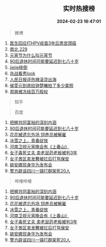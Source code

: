 <div align="center"><h2>实时热搜榜</h2><h4>2024-02-23 16:47:01</h4></div>

> 微博  

1. [医生回应打HPV疫苗3年后患宫颈癌](https://s.weibo.com/weibo?q=%23%E5%8C%BB%E7%94%9F%E5%9B%9E%E5%BA%94%E6%89%93HPV%E7%96%AB%E8%8B%973%E5%B9%B4%E5%90%8E%E6%82%A3%E5%AE%AB%E9%A2%88%E7%99%8C%23&t=31&band_rank=1&Refer=top)<br />
2. [南北 229](https://s.weibo.com/weibo?q=%E5%8D%97%E5%8C%97%20229&t=31&band_rank=2&Refer=top)<br />
3. [元宵节为什么叫元宵节](https://s.weibo.com/weibo?q=%23%E5%85%83%E5%AE%B5%E8%8A%82%E4%B8%BA%E4%BB%80%E4%B9%88%E5%8F%AB%E5%85%83%E5%AE%B5%E8%8A%82%23&t=31&band_rank=3&Refer=top)<br />
4. [90后退休时间可能要延迟到七八十岁](https://s.weibo.com/weibo?q=%2390%E5%90%8E%E9%80%80%E4%BC%91%E6%97%B6%E9%97%B4%E5%8F%AF%E8%83%BD%E8%A6%81%E5%BB%B6%E8%BF%9F%E5%88%B0%E4%B8%83%E5%85%AB%E5%8D%81%E5%B2%81%23&t=31&band_rank=4&Refer=top)<br />
5. [jiejie摔倒](https://s.weibo.com/weibo?q=jiejie%E6%91%94%E5%80%92&t=31&band_rank=5&Refer=top)<br />
6. [肖战看秀look](https://s.weibo.com/weibo?q=%23%E8%82%96%E6%88%98%E7%9C%8B%E7%A7%80look%23&t=31&band_rank=6&Refer=top)<br />
7. [人民日报评热辣滚烫出海](https://s.weibo.com/weibo?q=%23%E4%BA%BA%E6%B0%91%E6%97%A5%E6%8A%A5%E8%AF%84%E7%83%AD%E8%BE%A3%E6%BB%9A%E7%83%AB%E5%87%BA%E6%B5%B7%23&t=31&band_rank=7&Refer=top)<br />
8. [侯雯元到底给钟楚曦拍了多少美照](https://s.weibo.com/weibo?q=%23%E4%BE%AF%E9%9B%AF%E5%85%83%E5%88%B0%E5%BA%95%E7%BB%99%E9%92%9F%E6%A5%9A%E6%9B%A6%E6%8B%8D%E4%BA%86%E5%A4%9A%E5%B0%91%E7%BE%8E%E7%85%A7%23&t=31&band_rank=8&Refer=top)<br />
9. [郑爽被冻结百万股权](https://s.weibo.com/weibo?q=%23%E9%83%91%E7%88%BD%E8%A2%AB%E5%86%BB%E7%BB%93%E7%99%BE%E4%B8%87%E8%82%A1%E6%9D%83%23&t=31&band_rank=9&Refer=top)<br />

> 知乎  


> 百度  

1. [把握共同富裕的深刻内涵](https://www.baidu.com/s?wd=%E6%8A%8A%E6%8F%A1%E5%85%B1%E5%90%8C%E5%AF%8C%E8%A3%95%E7%9A%84%E6%B7%B1%E5%88%BB%E5%86%85%E6%B6%B5&sa=fyb_news&rsv_dl=fyb_news)<br />
2. [90后退休时间可能要延迟到七八十岁](https://www.baidu.com/s?wd=90%E5%90%8E%E9%80%80%E4%BC%91%E6%97%B6%E9%97%B4%E5%8F%AF%E8%83%BD%E8%A6%81%E5%BB%B6%E8%BF%9F%E5%88%B0%E4%B8%83%E5%85%AB%E5%8D%81%E5%B2%81&sa=fyb_news&rsv_dl=fyb_news)<br />
3. [花花被遗忘外场 饲养员被解雇](https://www.baidu.com/s?wd=%E8%8A%B1%E8%8A%B1%E8%A2%AB%E9%81%97%E5%BF%98%E5%A4%96%E5%9C%BA+%E9%A5%B2%E5%85%BB%E5%91%98%E8%A2%AB%E8%A7%A3%E9%9B%87&sa=fyb_news&rsv_dl=fyb_news)<br />
4. [冰雪之上，青春绽放](https://www.baidu.com/s?wd=%E5%86%B0%E9%9B%AA%E4%B9%8B%E4%B8%8A%EF%BC%8C%E9%9D%92%E6%98%A5%E7%BB%BD%E6%94%BE&sa=fyb_news&rsv_dl=fyb_news)<br />
5. [河南卫视元宵晚会有《上春山》](https://www.baidu.com/s?wd=%E6%B2%B3%E5%8D%97%E5%8D%AB%E8%A7%86%E5%85%83%E5%AE%B5%E6%99%9A%E4%BC%9A%E6%9C%89%E3%80%8A%E4%B8%8A%E6%98%A5%E5%B1%B1%E3%80%8B&sa=fyb_news&rsv_dl=fyb_news)<br />
6. [女子毒死丈夫 卖老鼠药老板被判3年](https://www.baidu.com/s?wd=%E5%A5%B3%E5%AD%90%E6%AF%92%E6%AD%BB%E4%B8%88%E5%A4%AB+%E5%8D%96%E8%80%81%E9%BC%A0%E8%8D%AF%E8%80%81%E6%9D%BF%E8%A2%AB%E5%88%A43%E5%B9%B4&sa=fyb_news&rsv_dl=fyb_news)<br />
7. [女子景区卖发簪被拦后打骂保安](https://www.baidu.com/s?wd=%E5%A5%B3%E5%AD%90%E6%99%AF%E5%8C%BA%E5%8D%96%E5%8F%91%E7%B0%AA%E8%A2%AB%E6%8B%A6%E5%90%8E%E6%89%93%E9%AA%82%E4%BF%9D%E5%AE%89&sa=fyb_news&rsv_dl=fyb_news)<br />
8. [姚安娜现身华为发布会](https://www.baidu.com/s?wd=%E5%A7%9A%E5%AE%89%E5%A8%9C%E7%8E%B0%E8%BA%AB%E5%8D%8E%E4%B8%BA%E5%8F%91%E5%B8%83%E4%BC%9A&sa=fyb_news&rsv_dl=fyb_news)<br />
9. [警方辟谣四川一镇打群架死20人](https://www.baidu.com/s?wd=%E8%AD%A6%E6%96%B9%E8%BE%9F%E8%B0%A3%E5%9B%9B%E5%B7%9D%E4%B8%80%E9%95%87%E6%89%93%E7%BE%A4%E6%9E%B6%E6%AD%BB20%E4%BA%BA&sa=fyb_news&rsv_dl=fyb_news)<br />

> 哔哩哔哩  

1. [把握共同富裕的深刻内涵](https://www.baidu.com/s?wd=%E6%8A%8A%E6%8F%A1%E5%85%B1%E5%90%8C%E5%AF%8C%E8%A3%95%E7%9A%84%E6%B7%B1%E5%88%BB%E5%86%85%E6%B6%B5&sa=fyb_news&rsv_dl=fyb_news)<br />
2. [90后退休时间可能要延迟到七八十岁](https://www.baidu.com/s?wd=90%E5%90%8E%E9%80%80%E4%BC%91%E6%97%B6%E9%97%B4%E5%8F%AF%E8%83%BD%E8%A6%81%E5%BB%B6%E8%BF%9F%E5%88%B0%E4%B8%83%E5%85%AB%E5%8D%81%E5%B2%81&sa=fyb_news&rsv_dl=fyb_news)<br />
3. [花花被遗忘外场 饲养员被解雇](https://www.baidu.com/s?wd=%E8%8A%B1%E8%8A%B1%E8%A2%AB%E9%81%97%E5%BF%98%E5%A4%96%E5%9C%BA+%E9%A5%B2%E5%85%BB%E5%91%98%E8%A2%AB%E8%A7%A3%E9%9B%87&sa=fyb_news&rsv_dl=fyb_news)<br />
4. [冰雪之上，青春绽放](https://www.baidu.com/s?wd=%E5%86%B0%E9%9B%AA%E4%B9%8B%E4%B8%8A%EF%BC%8C%E9%9D%92%E6%98%A5%E7%BB%BD%E6%94%BE&sa=fyb_news&rsv_dl=fyb_news)<br />
5. [河南卫视元宵晚会有《上春山》](https://www.baidu.com/s?wd=%E6%B2%B3%E5%8D%97%E5%8D%AB%E8%A7%86%E5%85%83%E5%AE%B5%E6%99%9A%E4%BC%9A%E6%9C%89%E3%80%8A%E4%B8%8A%E6%98%A5%E5%B1%B1%E3%80%8B&sa=fyb_news&rsv_dl=fyb_news)<br />
6. [女子毒死丈夫 卖老鼠药老板被判3年](https://www.baidu.com/s?wd=%E5%A5%B3%E5%AD%90%E6%AF%92%E6%AD%BB%E4%B8%88%E5%A4%AB+%E5%8D%96%E8%80%81%E9%BC%A0%E8%8D%AF%E8%80%81%E6%9D%BF%E8%A2%AB%E5%88%A43%E5%B9%B4&sa=fyb_news&rsv_dl=fyb_news)<br />
7. [女子景区卖发簪被拦后打骂保安](https://www.baidu.com/s?wd=%E5%A5%B3%E5%AD%90%E6%99%AF%E5%8C%BA%E5%8D%96%E5%8F%91%E7%B0%AA%E8%A2%AB%E6%8B%A6%E5%90%8E%E6%89%93%E9%AA%82%E4%BF%9D%E5%AE%89&sa=fyb_news&rsv_dl=fyb_news)<br />
8. [姚安娜现身华为发布会](https://www.baidu.com/s?wd=%E5%A7%9A%E5%AE%89%E5%A8%9C%E7%8E%B0%E8%BA%AB%E5%8D%8E%E4%B8%BA%E5%8F%91%E5%B8%83%E4%BC%9A&sa=fyb_news&rsv_dl=fyb_news)<br />
9. [警方辟谣四川一镇打群架死20人](https://www.baidu.com/s?wd=%E8%AD%A6%E6%96%B9%E8%BE%9F%E8%B0%A3%E5%9B%9B%E5%B7%9D%E4%B8%80%E9%95%87%E6%89%93%E7%BE%A4%E6%9E%B6%E6%AD%BB20%E4%BA%BA&sa=fyb_news&rsv_dl=fyb_news)<br />
